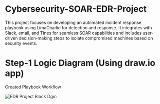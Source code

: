 # Cybersecurity-SOAR-EDR-Project
This project focuses on developing an automated incident response playbook using LimaCharlie for detection and response. It integrates with Slack, email, and Tines for seamless SOAR capabilities and includes user-driven decision-making steps to isolate compromised machines based on security events.
# Step-1 Logic Diagram (Using draw.io app)
Created Playbook Workflow  

![EDR Project Block Dgm](https://github.com/user-attachments/assets/9293ea77-5f12-47a9-9ef3-ccce0614c48e)
